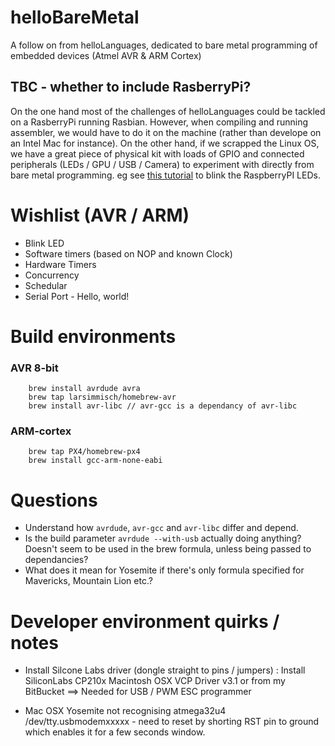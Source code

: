 # helloBareMetal
A follow on from helloLanguages, dedicated to bare metal programming of embedded devices (Atmel AVR &amp; ARM Cortex)

## TBC - whether to include RasberryPi?
On the one hand most of the challenges of helloLanguages could be tackled on a RasberryPi running Rasbian. However, when compiling and running assembler, we would have to do it on the machine (rather than develope on an Intel Mac for instance).
On the other hand, if we scrapped the Linux OS, we have a great piece of physical kit with loads of GPIO and connected peripherals (LEDs / GPU / USB / Camera) to experiment with directly from bare metal programming. eg see [this tutorial](http://www.valvers.com/open-software/raspberry-pi/step01-bare-metal-programming-in-cpt1/) to blink the RaspberryPI LEDs.

# Wishlist (AVR / ARM)
* Blink LED
* Software timers (based on NOP and known Clock)
* Hardware Timers
* Concurrency
* Schedular
* Serial Port - Hello, world!

# Build environments

### AVR 8-bit

		brew install avrdude avra
		brew tap larsimmisch/homebrew-avr
		brew install avr-libc // avr-gcc is a dependancy of avr-libc

### ARM-cortex

		brew tap PX4/homebrew-px4
		brew install gcc-arm-none-eabi


# Questions

* Understand how ```avrdude```, ```avr-gcc``` and ```avr-libc``` differ and depend.
* Is the build parameter ```avrdude --with-usb``` actually doing anything? Doesn't seem to be used in the brew formula, unless being passed to dependancies?
* What does it mean for Yosemite if there's only formula specified for Mavericks, Mountain Lion etc.?

# Developer environment quirks / notes

* Install Silcone Labs driver (dongle straight to pins / jumpers) : Install SiliconLabs CP210x Macintosh OSX VCP Driver v3.1 or from my BitBucket
==> Needed for USB / PWM ESC programmer

* Mac OSX Yosemite not recognising atmega32u4 /dev/tty.usbmodemxxxxx - need to reset by shorting RST pin to ground which enables it for a few seconds window.
